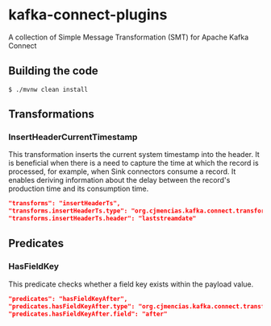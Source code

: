 # kafka-connect-plugins

A collection of Simple Message Transformation (SMT) for Apache Kafka Connect


## Building the code

    $ ./mvnw clean install

## Transformations

### InsertHeaderCurrentTimestamp

This transformation inserts the current system timestamp into the header. It is beneficial when there is a need to capture the time at which the record is processed, for example, when Sink connectors consume a record. It enables deriving information about the delay between the record's production time and its consumption time.

```json
"transforms": "insertHeaderTs",
"transforms.insertHeaderTs.type": "org.cjmencias.kafka.connect.transforms.InsertHeaderCurrentTimestamp",
"transforms.insertHeaderTs.header": "laststreamdate"
```

## Predicates

### HasFieldKey

This predicate checks whether a field key exists within the payload value.

```json
"predicates": "hasFieldKeyAfter",
"predicates.hasFieldKeyAfter.type": "org.cjmencias.kafka.connect.transforms.predicates.HasFieldKey",
"predicates.hasFieldKeyAfter.field": "after"
```
